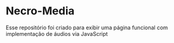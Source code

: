 # Necro-Media
Esse repositório foi criado para exibir uma página funcional com implementação de áudios via JavaScript

